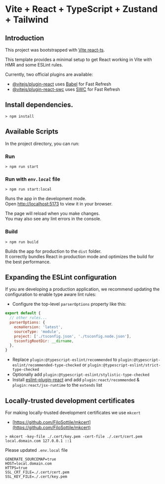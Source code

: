 # Vite + React + TypeScript + Zustand + Tailwind


## Introduction
This project was bootstrapped with [Vite react-ts](https://vitejs.dev/guide/#trying-vite-online).

This template provides a minimal setup to get React working in Vite with HMR and some ESLint rules.

Currently, two official plugins are available:

- [@vitejs/plugin-react](https://github.com/vitejs/vite-plugin-react/blob/main/packages/plugin-react/README.md) uses [Babel](https://babeljs.io/) for Fast Refresh
- [@vitejs/plugin-react-swc](https://github.com/vitejs/vite-plugin-react-swc) uses [SWC](https://swc.rs/) for Fast Refresh


## Install dependencies.
```
> npm install
```

## Available Scripts

In the project directory, you can run:

### Run
```
> npm run start
```

### Run with *`env.local`* file
```
> npm run start:local
```

Runs the app in the development mode.\
Open [http://localhost:5173](http://localhost:5173) to view it in your browser.

The page will reload when you make changes.\
You may also see any lint errors in the console.

### Build
```
> npm run build
```

Builds the app for production to the `dist` folder.\
It correctly bundles React in production mode and optimizes the build for the best performance.


## Expanding the ESLint configuration

If you are developing a production application, we recommend updating the configuration to enable type aware lint rules:

- Configure the top-level `parserOptions` property like this:

```js
export default {
  // other rules...
  parserOptions: {
    ecmaVersion: 'latest',
    sourceType: 'module',
    project: ['./tsconfig.json', './tsconfig.node.json'],
    tsconfigRootDir: __dirname,
  },
}
```

- Replace `plugin:@typescript-eslint/recommended` to `plugin:@typescript-eslint/recommended-type-checked` or `plugin:@typescript-eslint/strict-type-checked`
- Optionally add `plugin:@typescript-eslint/stylistic-type-checked`
- Install [eslint-plugin-react](https://github.com/jsx-eslint/eslint-plugin-react) and add `plugin:react/recommended` & `plugin:react/jsx-runtime` to the `extends` list

## Locally-trusted development certificates
For making locally-trusted development certificates we use ```mkcert```
- [https://github.com/FiloSottile/mkcert](https://github.com/FiloSottile/mkcert)

```
> mkcert -key-file ./.cert/key.pem -cert-file ./.cert/cert.pem local.domain.com 127.0.0.1 ::1
```

Please updated ```.env.local``` file
```
GENERATE_SOURCEMAP=true
HOST=local.domain.com
HTTPS=true
SSL_CRT_FILE=./.cert/cert.pem
SSL_KEY_FILE=./.cert/key.pem
```
